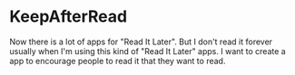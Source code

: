 # KeepAfterRead
Now there is a lot of apps for "Read It Later". But I don't read it forever usually when I'm using this kind of "Read It Later" apps. I want to create a app to encourage people to read it that they want to read.
